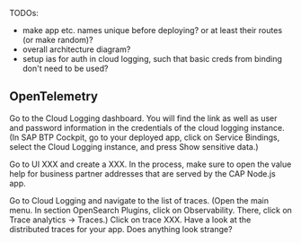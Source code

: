 TODOs:
- make app etc. names unique before deploying? or at least their routes (or make random)?
- overall architecture diagram?
- setup ias for auth in cloud logging, such that basic creds from binding don't need to be used?

## OpenTelemetry

Go to the Cloud Logging dashboard. You will find the link as well as user and password information in the credentials of the cloud logging instance. (In SAP BTP Cockpit, go to your deployed app, click on Service Bindings, select the Cloud Logging instance, and press Show sensitive data.)

Go to UI XXX and create a XXX. In the process, make sure to open the value help for business partner addresses that are served by the CAP Node.js app.

Go to Cloud Logging and navigate to the list of traces. (Open the main menu. In section OpenSearch Plugins, click on Observability. There, click on Trace analytics &rarr; Traces.) Click on trace XXX. Have a look at the distributed traces for your app. Does anything look strange?
